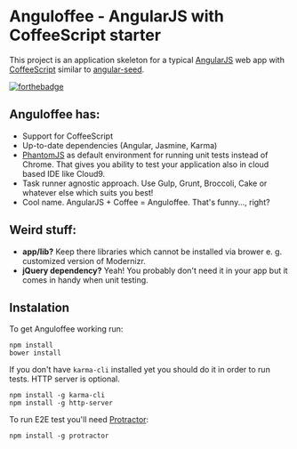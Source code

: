 # Anguloffee - AngularJS with CoffeeScript starter

This project is an application skeleton for a typical
[AngularJS](http://angularjs.org/) web app with
[CoffeeScript](http://coffeescript.org) similar to
[angular-seed](https://github.com/angular/angular-seed).

[![forthebadge](http://forthebadge.com/badges/built-with-love.svg)](http://forthebadge.com)

## Anguloffee has:

* Support for CoffeeScript
* Up-to-date dependencies (Angular, Jasmine, Karma)
* [PhantomJS](http://phantomjs.org/) as default environment for running unit
  tests instead of Chrome. That gives you ability to test your application also
  in cloud based IDE like Cloud9.
* Task runner agnostic approach. Use Gulp, Grunt, Broccoli, Cake or whatever
  else which suits you best!
* Cool name. AngularJS + Coffee = Anguloffee. That's funny..., right?

## Weird stuff:

* **app/lib?** Keep there libraries which cannot be installed via brower e. g.
  customized version of Modernizr.
* **jQuery dependency?** Yeah! You probably don't need it in your app but it comes
  in handy when unit testing.

## Instalation

To get Anguloffee working run:

```
npm install
bower install
```

If you don't have `karma-cli` installed yet you should do it in order to run
tests. HTTP server is optional.

```
npm install -g karma-cli
npm install -g http-server
```

To run E2E test you'll need [Protractor](http://angular.github.io/protractor/):

```
npm install -g protractor
```